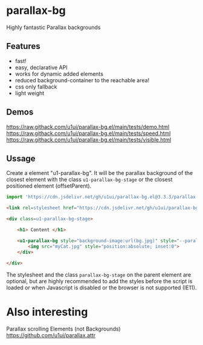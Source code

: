 # parallax-bg
Highly fantastic Parallax backgrounds

## Features
- fast!
- easy, declarative API
- works for dynamic added elements
- reduced background-container to the reachable area!
- css only fallback
- light weight

## Demos
https://raw.githack.com/u1ui/parallax-bg.el/main/tests/demo.html  
https://raw.githack.com/u1ui/parallax-bg.el/main/tests/speed.html  
https://raw.githack.com/u1ui/parallax-bg.el/main/tests/visible.html  

## Ussage

Create a element "u1-parallax-bg". It will be the parallax background of the closest element with the class `u1-parallax-bg-stage` or the closest positioned element (offsetParent).

```js
import 'https://cdn.jsdelivr.net/gh/u1ui/parallax-bg.el@3.3.3/parallax-bg.min.js';
```

```html
<link rel=stylesheet href="https://cdn.jsdelivr.net/gh/u1ui/parallax-bg.el@3.3.3/parallax-bg.min.css">

<div class=u1-parallax-bg-stage>

    <h1> Content </h1>

    <u1-parallax-bg style="background-image:url(bg.jpg)" style="--parallax-bg-speed:.7">
        <img src="myCat.jpg" style="position:absolute; inset:0">
    </div>
    
</div>
```

The stylesheet and the class `parallax-bg-stage` on the parent element are optional, but are highly recommended to add the styles before the script is loaded or when Javascript is disabled or the browser is not supported (IE11).


# Also interesting
Parallax scrolling Elements (not Backgrounds)
https://github.com/u1ui/parallax.attr
